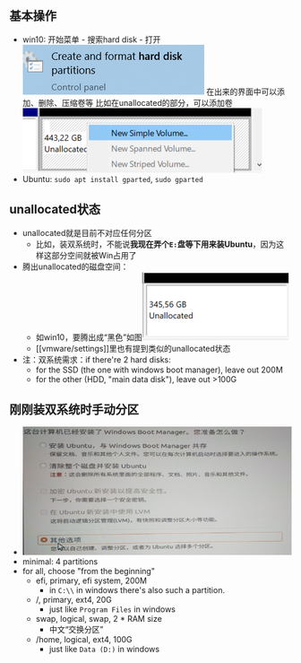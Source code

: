## 基本操作
- win10: 开始菜单 - 搜索hard disk - 打开![](partition/hard-disk-win10.png)
在出来的界面中可以添加、删除、压缩卷等
比如在unallocated的部分，可以添加卷![](partition/add.png)
- Ubuntu: `sudo apt install gparted`, `sudo gparted`
## unallocated状态
- unallocated就是目前不对应任何分区
  - 比如，装双系统时，不能说**我现在弄个`E:`盘等下用来装Ubuntu**，因为这样这部分空间就被Win占用了
- 腾出unallocated的磁盘空间：
  - 如win10，要腾出成“黑色”如图![](partition/unallocated.png)
  - [[vmware/settings]]里也有提到类似的unallocated状态
- 注：双系统需求：if there're 2 hard disks:
  - for the SSD (the one with windows boot manager), leave out 200M
  - for the other (HDD, "main data disk"), leave out >100G
## 刚刚装双系统时手动分区
- ![](partition/partition.png)
- minimal: 4 partitions
- for all, choose "from the beginning"
  - efi, primary, efi system, 200M
    - in `C:\\` in windows there's also such a partition.
  - /, primary, ext4, 20G
    - just like `Program Files` in windows
  - swap, logical, swap, 2 * RAM size
    - 中文“交换分区”
  - /home, logical, ext4, 100G
    - just like `Data (D:)` in windows